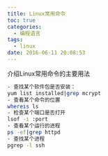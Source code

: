```yaml
---
title: Linux常用命令
toc: true
categories:
  - 编程语言
tags:
  - linux
date: 2016-06-11 20:08:53
---
```

介绍Linux常用命令的主要用法
<!-- more -->
``` bash
- 查找某个软件包是否安装：
yum list installed|grep mcrypt
- 查看某个命令的位置
whereis ls
- 检查某个端口是否打开
lsof -i :port
- 查看某个运行的进程
ps -ef|grep httpd
- 查找某个进程
pgrep -l ssh

```
